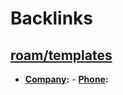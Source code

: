 
# Backlinks
## [roam/templates](<roam/templates.md>)
- **[Company](<Company.md>):**
        - **[Phone](<Phone.md>):**

